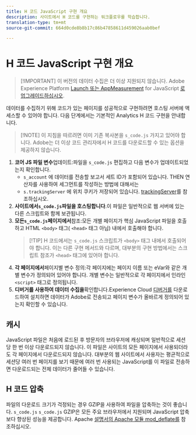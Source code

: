 ```yaml
---
title: H 코드 JavaScript 구현 개요
description: 사이트에서 H 코드를 구현하는 워크플로우를 학습합니다.
translation-type: tm+mt
source-git-commit: 664d0cde8b8b17c86b47858611d459026aab0bef

---
```



# H 코드 JavaScript 구현 개요

> [!IMPORTANT] 이 버전의 데이터 수집은 더 이상 지원되지 않습니다. Adobe Experience Platform [Launch 또는 AppMeasurement](../../launch/overview.md) for JavaScript [로 업그레이드하십시오](../overview.md).

데이터를 수집하기 위해 코드가 있는 페이지를 성공적으로 구현하려면 호스팅 서버에 액세스할 수 있어야 합니다. 다음 단계에서는 기본적인 Analytics H 코드 구현을 안내합니다.

> [!NOTE] 이 지침을 따르려면 이미 기존 복사본을 `s_code.js` 가지고 있어야 합니다. Adobe는 더 이상 코드 관리자에서 H 코드를 다운로드할 수 있는 옵션을 제공하지 않습니다.

1. **코어 JS 파일 변수**&#x200B;업데이트:파일을 `s_code.js` 편집하고 다음 변수가 업데이트되었는지 확인합니다.
   * `s_account` 에 데이터를 전송할 보고서 세트 ID가 포함되어 있습니다. THEN 연산자를 사용하여 세그먼트를 작성하는 방법에 대해서는
   * `s.trackingServer` 에 위치 쿠키가 저장되어 있습니다. [trackingServer](../../vars/config-vars/trackingserver.md)를 참조하십시오.
2. **사이트에서`s_code.js`파일을 호스팅합니다**.이 파일은 일반적으로 웹 서버에 있는 다른 스크립트와 함께 보관됩니다.
3. **모든`s_code.js`페이지에서**&#x200B;참조:모든 개별 페이지가 핵심 JavaScript 파일을 호출하고 HTML `<body>` 태그( `<head>` 태그 아님) 내에서 호출해야 합니다.
   > [!TIP] H 코드에서는 `s_code.js` 스크립트가 `<body>` 태그 내에서 호출되어야 합니다. 이는 다른 구현 메서드와 다르며, 대부분의 구현 방법에서는 스크립트 참조가 `<head>` 태그에 있어야 합니다.
4. **각 페이지에서**&#x200B;페이지별 변수 정의:각 페이지에는 페이지 이름 또는 eVar와 같은 개별 변수가 정의되어 있어야 합니다. 개별 변수는 일반적으로 각 페이지에서 인라인 `<script>` 태그로 정의됩니다.
5. **디버거를 사용하여 데이터 수집을**&#x200B;확인합니다.Experience Cloud [디버거를](../../validate/debugger.md) 다운로드하여 설치하면 데이터가 Adobe로 전송되고 페이지 변수가 올바르게 정의되어 있는지 확인할 수 있습니다.

## 캐시

JavaScript 파일은 처음에 로드된 후 방문자의 브라우저에 캐싱되며 일반적으로 세션당 한 번 이상 다운로드되지 않습니다. 이 파일은 사이트의 모든 페이지에서 사용되더라도 각 페이지에서 다운로드되지 않습니다. 대부분의 웹 사이트에서 사용자는 평균적으로 세션당 여러 번 페이지를 보기 때문에 여러 번 사용되는 JavaScript를 이 파일로 전송하면 다운로드되는 전체 데이터가 줄어들 수 있습니다.

## H 코드 압축

파일의 다운로드 크기가 걱정되는 경우 GZIP을 사용하여 파일을 압축하는 것이 좋습니다. `s_code.js` `s_code.js` GZIP은 모든 주요 브라우저에서 지원되며 JavaScript 압축보다 향상된 성능을 제공합니다. Apache [설명서의 Apache 모듈 mod_deflate를](http://httpd.apache.org/docs/current/mod/mod_deflate.html) 참조하십시오.
